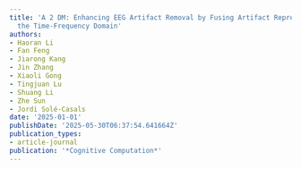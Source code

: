 ```yaml
---
title: 'A 2 DM: Enhancing EEG Artifact Removal by Fusing Artifact Representation into
  the Time-Frequency Domain'
authors:
- Haoran Li
- Fan Feng
- Jiarong Kang
- Jin Zhang
- Xiaoli Gong
- Tingjuan Lu
- Shuang Li
- Zhe Sun
- Jordi Solé-Casals
date: '2025-01-01'
publishDate: '2025-05-30T06:37:54.641664Z'
publication_types:
- article-journal
publication: '*Cognitive Computation*'
---
```

